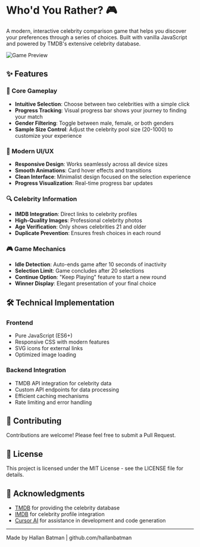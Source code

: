 # Who'd You Rather? 🎮

A modern, interactive celebrity comparison game that helps you discover your preferences through a series of choices. Built with vanilla JavaScript and powered by TMDB's extensive celebrity database.

![Game Preview](winner.jpg)

## ✨ Features

### 🎯 Core Gameplay
- **Intuitive Selection**: Choose between two celebrities with a simple click
- **Progress Tracking**: Visual progress bar shows your journey to finding your match
- **Gender Filtering**: Toggle between male, female, or both genders
- **Sample Size Control**: Adjust the celebrity pool size (20-1000) to customize your experience

### 🎨 Modern UI/UX
- **Responsive Design**: Works seamlessly across all device sizes
- **Smooth Animations**: Card hover effects and transitions
- **Clean Interface**: Minimalist design focused on the selection experience
- **Progress Visualization**: Real-time progress bar updates

### 🔍 Celebrity Information
- **IMDB Integration**: Direct links to celebrity profiles
- **High-Quality Images**: Professional celebrity photos
- **Age Verification**: Only shows celebrities 21 and older
- **Duplicate Prevention**: Ensures fresh choices in each round

### 🎮 Game Mechanics
- **Idle Detection**: Auto-ends game after 10 seconds of inactivity
- **Selection Limit**: Game concludes after 20 selections
- **Continue Option**: "Keep Playing" feature to start a new round
- **Winner Display**: Elegant presentation of your final choice

## 🛠️ Technical Implementation

### Frontend
- Pure JavaScript (ES6+)
- Responsive CSS with modern features
- SVG icons for external links
- Optimized image loading

### Backend Integration
- TMDB API integration for celebrity data
- Custom API endpoints for data processing
- Efficient caching mechanisms
- Rate limiting and error handling

## 🤝 Contributing
Contributions are welcome! Please feel free to submit a Pull Request.

## 📝 License
This project is licensed under the MIT License - see the LICENSE file for details.

## 🙏 Acknowledgments

- [TMDB](https://www.themoviedb.org/) for providing the celebrity database
- [IMDB](https://www.imdb.com/) for celebrity profile integration
- [Cursor AI](https://cursor.sh/) for assistance in development and code generation

---

Made by Hallan Batman | github.com/hallanbatman
